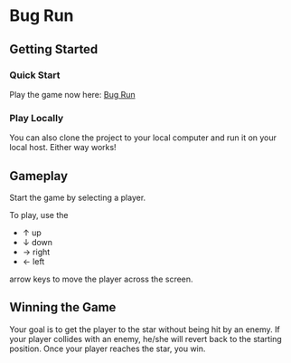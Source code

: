 # Bug Run

## Getting Started

### Quick Start

Play the game now here: [Bug Run](http://joeydye.github.io/bug-run)

### Play Locally

You can also clone the project to your local computer and run it on your local host. Either way works!

## Gameplay

Start the game by selecting a player.

To play, use the

* ↑ up
* ↓ down
* → right
* ← left

arrow keys to move the player across the screen.

## Winning the Game

Your goal is to get the player to the star without being hit by an enemy. If your player collides with an enemy, he/she will revert back to the starting position. Once your player reaches the star, you win.